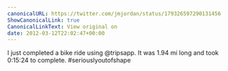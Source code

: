 ```yaml
---
canonicalURL: https://twitter.com/jmjordan/status/179326597290131456
ShowCanonicalLink: true
CanonicalLinkText: View original on
date: 2012-03-12T22:02:47+00:00
---
```

I just completed a bike ride using @tripsapp. It was 1.94 mi long and took 0:15:24 to complete. #seriouslyoutofshape